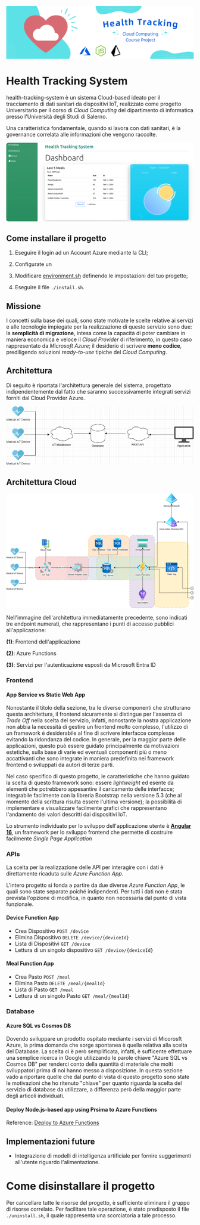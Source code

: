 ![Health Tracking](assets/Health%20Tracking%20-%20Cloud%20Computing%20Course%20Project%20Banner.png)

# Health Tracking System

health-tracking-system è un sistema Cloud-based ideato per il tracciamento di dati sanitari da dispositivi IoT, realizzato come progetto Universitario per il corso di *Cloud Computing* del dipartimento di informatica presso l'Università degli Studi di Salerno.

Una caratteristica fondamentale, quando si lavora con dati sanitari, è la governance correlata alle informazioni che vengono raccolte.

![Application Screenshot](assets/App-screenshot.png)

## Come installare il progetto

1. Eseguire il login ad un Account Azure mediante la CLI;

1. Configurate un 

1. Modificare [environment.sh](https://github.com/daqh/health-tracking-system/blob/main/environment.sh) definendo le impostazioni del tuo progetto;

1. Eseguire il file `./install.sh`.

## Missione

<descrizione del progetto>

I concetti sulla base dei quali, sono state motivate le scelte relative ai servizi e alle tecnologie impiegate per la realizzazione di questo servizio sono due: la **semplicità di migrazione**, intesa come la capacità di poter cambiare in maniera economica e veloce il *Cloud Provider* di riferimento, in questo caso rappresentato da *Microsoft Azure*; il desiderio di scrivere **meno codice**, prediligendo soluzioni *ready-to-use* tipiche del *Cloud Computing*.

## Architettura

Di seguito è riportata l'architettura generale del sistema, progettato indipendentemente dal fatto che saranno successivamente integrati servizi forniti dal Cloud Provider Azure.

![General Architecture](assets/Health%20Tracking%20System%20-%20General%20Architecture.drawio.png)

## Architettura Cloud

![Cloud Architecture](assets/Health%20Tracking%20System%20-%20Cloud%20Computing.drawio.png)

Nell'immagine dell'architettura immediatamente precedente, sono indicati tre endpoint numerati, che rappresentano i punti di accesso pubblici all'applicazione:

**(1)**: Frontend dell'applicazione

**(2)**: Azure Functions

**(3)**: Servizi per l'autenticazione esposti da Microsoft Entra ID

### Frontend

#### App Service vs Static Web App

Nonostante il titolo della sezione, tra le diverse componenti che strutturano questa architettura, il frontend sicuramente si distingue per l'assenza di *Trade Off* nella scelta del servizio, infatti, nonostante la nostra applicazione non abbia la necessità di gestire un frontend molto complesso, l'utilizzo di un framework è desiderabile al fine di scrivere interfacce complesse evitando la ridondanza del codice. In generale, per la maggior parte delle applicazioni, questo può essere guidato principalmente da motivazioni estetiche, sulla base di varie ed eventuali componenti più o meno accattivanti che sono integrate in maniera predefinita nei framework frontend o sviluppati da autori di terze parti.

Nel caso specifico di questo progetto, le caratteristiche che hanno guidato la scelta di questo framework sono: essere *lightweight* ed esente da elementi che potrebbero appesantire il caricamento delle interfacce; integrabile facilmente con la libreria Bootstrap nella versione 5.3 (che al momento della scrittura risulta essere l'ultima versione); la possibilità di implementare e visualizzare facilmente grafici che rappresentano l'andamento dei valori descritti dai dispositivi IoT.

Lo strumento individuato per lo sviluppo dell'applicazione utente è **[Angular 16](https://en.wikipedia.org/wiki/Single-page_application#:~:text=A%20single%2Dpage%20application%20\(SPA,browser%20loading%20entire%20new%20pages.)**, un framework per lo sviluppo frontend che permette di costruire facilmente *Single Page Application*

### APIs

La scelta per la realizzazione delle API per interagire con i dati è direttamente ricaduta sulle *Azure Function App*.

L'intero progetto si fonda a partire da due diverse *Azure Function App*, le quali sono state separate poiché indipendenti. Per tutti i dati non è stata prevista l'opzione di modifica, in quanto non necessaria dal punto di vista funzionale.

#### Device Function App

- Crea Dispositivo `POST /device`
- Elimina Dispositivo `DELETE /device/{deviceId}`
- Lista di Dispositivi `GET /device`
- Lettura di un singolo dispositivo `GET /device/{deviceId}`

#### Meal Function App

- Crea Pasto `POST /meal`
- Elimina Pasto `DELETE /meal/{mealId}`
- Lista di Pasto `GET /meal`
- Lettura di un singolo Pasto `GET /meal/{mealId}`

### Database

#### Azure SQL vs Cosmos DB

Dovendo sviluppare un prodotto ospitato mediante i servizi di Micorosft Azure, la prima domanda che sorge spontanea è quella relativa alla scelta del Database. La scelta ci è però semplificata, infatti, è sufficente effettuare una semplice ricerca in Google utilizzando le parole chiave "Azure SQL vs Cosmos DB" per renderci conto della quantità di materiale che molti sviluppatori prima di noi hanno messo a disposizione. In questa sezione vado a riportare quelle che dal punto di vista di questo progetto sono state le motivazioni che ho ritenuto "chiave" per quanto riguarda la scelta del servizio di database da utilizzare, a differenza però della maggior parte degli articoli individuati.

#### Deploy Node.js-based app using Prsima to Azure Functions

Reference: [Deploy to Azure Functions](https://prisma.io/docs/guides/deployment/serverless/deploy-to-azure-functions)

## Implementazioni future

- Integrazione di modelli di intelligenza artificiale per fornire suggerimenti all'utente riguardo l'alimentazione.

# Come disinstallare il progetto

Per cancellare tutte le risorse del progetto, è sufficiente eliminare il gruppo di risorse correlato. Per facilitare tale operazione, è stato predisposto il file `./uninstall.sh`, il quale rappresenta una scorciatoria a tale processo.
